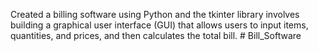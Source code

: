 Created a billing software using Python and the tkinter library involves building a graphical user interface (GUI) that allows users to input items, quantities, and prices, and then calculates the total bill. # Bill_Software
